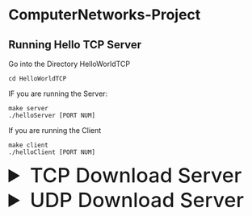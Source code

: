 # ComputerNetworks-Project

## Running Hello TCP Server
Go into the Directory HelloWorldTCP
```
cd HelloWorldTCP
```
IF you are running the Server:
```
make server
./helloServer [PORT NUM]
```
If you are running the Client 
```
make client
./helloClient [PORT NUM]
```

<details>
<summary style="font-size: 40px; font-weight: 500; cursor: pointer;"> TCP Download Server </summary>
Go into the TCP_DownloadServer directory
```
cd TCP_DownloadServer
```
### If you are running the Server
```
cd TCP_Server
```
Run Make
```
make
```
Start server with your information

> [!IMPORTANT]  
> If NO Port And IP Specififed it will use 8000 and 127.0.0.1 by default

```
./TCP-Server [PORT] [IP ADDRESS]
```

### If you are running the Client
```
cd TCP_Client
```
Run Make
```
make
```
Start server with your information

> [!IMPORTANT]  
> If NO Port And IP Specififed it will use 8000 and 127.0.0.1 by default

```
./TCP-Client [PORT] [IP ADDRESS]
```

</details>

<details>
<summary style="font-size: 40px; font-weight: 500; cursor: pointer;"> UDP Download Server </summary>

## Build Both UDP Client & Servers:

- In `UDP_DownloadServer` directory run `make all` altenratively, you can build Client & Server seperate
- Server: `make UDP-Server`, Client: `make UDP-Client`
- To clean (del) both app makes. run `make clean`
- To build (both apps) in **debug** mode, run `make d` *(For enhanced error messages with GDB)*

### Run both Applications on VMs.

1. On Server VM, run `ifconfig enp0s3` command, and find the **inet ipv4 address**, something like 10.0.0.X generally
2. On Server VM, execute: `make UDP-Server`, then: `./UDP-Server` in terminal
3. On Client VM, execute: `make UDP-Client`, then: `./UDP-Client <VM1's IPv4>` in terminal, this is the ip you found with command 1.


### If you're trying to run UDP server/client locally for dev purposes, you can try:

`./UDP-Server` in the terminal

`./UDP-Client 127.0.0.1` in a second terminal window

**127.0.0.1** could also be **0.0.0.0**

</details>